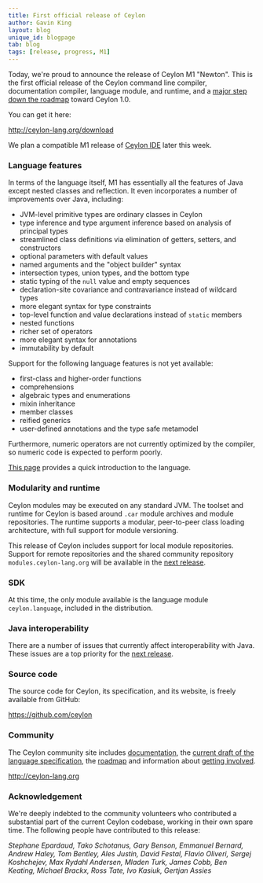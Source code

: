 ```yaml
---
title: First official release of Ceylon
author: Gavin King
layout: blog
unique_id: blogpage
tab: blog
tags: [release, progress, M1]
---
```


[M1]: /documentation/roadmap/#milestone_1
[M2]: /documentation/roadmap/#milestone_2

Today, we're proud to announce the release of Ceylon M1 "Newton". 
This is the first official release of the Ceylon command line
compiler, documentation compiler, language module, and runtime, 
and a [major step down the roadmap][M1] toward Ceylon 1.0.

You can get it here:

<http://ceylon-lang.org/download>

We plan a compatible M1 release of [Ceylon IDE](/documentation/ide)
later this week.

### Language features

In terms of the language itself, M1 has essentially all the features 
of Java except nested classes and reflection. It even incorporates a 
number of improvements over Java, including:

* JVM-level primitive types are ordinary classes in Ceylon
* type inference and type argument inference based on analysis of 
  principal types
* streamlined class definitions via elimination of getters, setters, 
  and constructors
* optional parameters with default values
* named arguments and the "object builder" syntax
* intersection types, union types, and the bottom type
* static typing of the `null` value and empty sequences
* declaration-site covariance and contravariance instead of wildcard 
  types
* more elegant syntax for type constraints
* top-level function and value declarations instead of `static` 
  members
* nested functions
* richer set of operators
* more elegant syntax for annotations
* immutability by default

Support for the following language features is not yet available:

* first-class and higher-order functions
* comprehensions
* algebraic types and enumerations
* mixin inheritance
* member classes
* reified generics
* user-defined annotations and the type safe metamodel

Furthermore, numeric operators are not currently optimized by the
compiler, so numeric code is expected to perform poorly.

[This page](/documentation/introduction/) provides a quick 
introduction to the language.

### Modularity and runtime

Ceylon modules may be executed on any standard JVM. The toolset and 
runtime for Ceylon is based around `.car` module archives and module 
repositories. The runtime supports a modular, peer-to-peer class 
loading architecture, with full support for module versioning. 

This release of Ceylon includes support for local module repositories. 
Support for remote repositories and the shared community repository 
`modules.ceylon-lang.org` will be available in the [next release][M2].

### SDK

At this time, the only module available is the language module 
`ceylon.language`, included in the distribution.

### Java interoperability

There are a number of issues that currently affect interoperability 
with Java. These issues are a top priority for the [next release][M2].

### Source code

The source code for Ceylon, its specification, and its website, is 
freely available from GitHub:

<https://github.com/ceylon>

### Community

The Ceylon community site includes [documentation](/documentation), 
the [current draft of the language specification](/documentation/spec/), 
the [roadmap](/documentation/roadmap) and information about [getting 
involved](/code).

<http://ceylon-lang.org>

[spec]: http://ceylon-lang.org
    
### Acknowledgement

We're deeply indebted to the community volunteers who contributed a 
substantial part of the current Ceylon codebase, working in their own 
spare time. The following people have contributed to this release:

*Stephane Epardaud, Tako Schotanus, Gary Benson, Emmanuel Bernard, 
Andrew Haley, Tom Bentley, Ales Justin, David Festal, Flavio Oliveri, 
Sergej Koshchejev, Max Rydahl Andersen, Mladen Turk, James Cobb, 
Ben Keating, Michael Brackx, Ross Tate, Ivo Kasiuk, Gertjan Assies*
